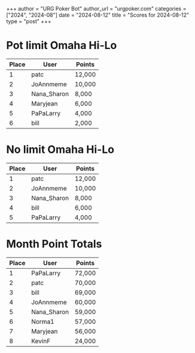 +++
author = "URG Poker Bot"
author_url = "urgpoker.com"
categories = ["2024", "2024-08"]
date = "2024-08-12"
title = "Scores for 2024-08-12"
type = "post"
+++
# Pot limit Omaha Hi-Lo

| Place | User | Points |
|-------|------|--------|
| 1 | patc | 12,000 |
| 2 | JoAnnmeme | 10,000 |
| 3 | Nana_Sharon | 8,000 |
| 4 | Maryjean | 6,000 |
| 5 | PaPaLarry | 4,000 |
| 6 | bill | 2,000 |

# No limit Omaha Hi-Lo

| Place | User | Points |
|-------|------|--------|
| 1 | patc | 12,000 |
| 2 | JoAnnmeme | 10,000 |
| 3 | Nana_Sharon | 8,000 |
| 4 | bill | 6,000 |
| 5 | PaPaLarry | 4,000 |

# Month Point Totals

| Place | User | Points |
|-------|------|--------|
| 1 | PaPaLarry | 72,000 |
| 2 | patc | 70,000 |
| 3 | bill | 69,000 |
| 4 | JoAnnmeme | 60,000 |
| 5 | Nana_Sharon | 59,000 |
| 6 | Norma1 | 57,000 |
| 7 | Maryjean | 56,000 |
| 8 | KevinF | 24,000 |
